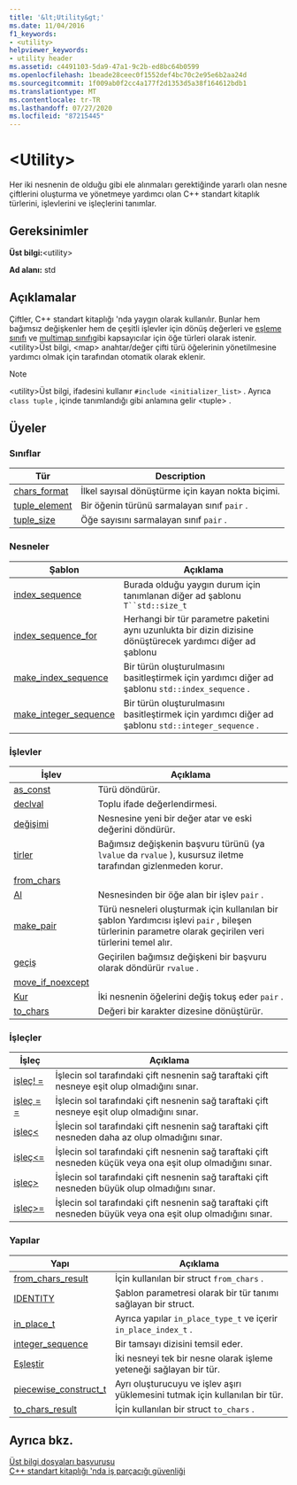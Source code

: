 ```yaml
---
title: '&lt;Utility&gt;'
ms.date: 11/04/2016
f1_keywords:
- <utility>
helpviewer_keywords:
- utility header
ms.assetid: c4491103-5da9-47a1-9c2b-ed8bc64b0599
ms.openlocfilehash: 1beade28ceec0f1552def4bc70c2e95e6b2aa24d
ms.sourcegitcommit: 1f009ab0f2cc4a177f2d1353d5a38f164612bdb1
ms.translationtype: MT
ms.contentlocale: tr-TR
ms.lasthandoff: 07/27/2020
ms.locfileid: "87215445"
---
```

# <a name="ltutilitygt"></a>&lt;Utility&gt;

Her iki nesnenin de olduğu gibi ele alınmaları gerektiğinde yararlı olan nesne çiftlerini oluşturma ve yönetmeye yardımcı olan C++ standart kitaplık türlerini, işlevlerini ve işleçlerini tanımlar.

## <a name="requirements"></a>Gereksinimler

**Üst bilgi:**\<utility>

**Ad alanı:** std

## <a name="remarks"></a>Açıklamalar

Çiftler, C++ standart kitaplığı 'nda yaygın olarak kullanılır. Bunlar hem bağımsız değişkenler hem de çeşitli işlevler için dönüş değerleri ve [eşleme sınıfı](../standard-library/map-class.md) ve [multimap sınıfı](../standard-library/multimap-class.md)gibi kapsayıcılar için öğe türleri olarak istenir. \<utility>Üst bilgi, \<map> anahtar/değer çifti türü öğelerinin yönetilmesine yardımcı olmak için tarafından otomatik olarak eklenir.

> [!NOTE]
> \<utility>Üst bilgi, ifadesini kullanır `#include <initializer_list>` . Ayrıca `class tuple` , içinde tanımlandığı gibi anlamına gelir \<tuple> .

## <a name="members"></a>Üyeler

### <a name="classes"></a>Sınıflar

|Tür|Description|
|-|-|
|[chars_format](../standard-library/chars-format-class.md)|İlkel sayısal dönüştürme için kayan nokta biçimi.|
|[tuple_element](../standard-library/tuple-element-class-tuple.md)|Bir öğenin türünü sarmalayan sınıf `pair` .|
|[tuple_size](../standard-library/tuple-size-class-tuple.md)|Öğe sayısını sarmalayan sınıf `pair` .|

### <a name="objects"></a>Nesneler

|Şablon|Açıklama|
|-|-|
|[index_sequence](../standard-library/utility-functions.md#index_sequence)|Burada olduğu yaygın durum için tanımlanan diğer ad şablonu `T``std::size_t`  |
|[index_sequence_for](../standard-library/utility-functions.md#index_sequence_for)|Herhangi bir tür parametre paketini aynı uzunlukta bir dizin dizisine dönüştürecek yardımcı diğer ad şablonu|
|[make_index_sequence](../standard-library/utility-functions.md#make_index_sequence)| Bir türün oluşturulmasını basitleştirmek için yardımcı diğer ad şablonu `std::index_sequence` . |
|[make_integer_sequence](../standard-library/utility-functions.md#make_integer_sequence)|Bir türün oluşturulmasını basitleştirmek için yardımcı diğer ad şablonu `std::integer_sequence` .|

### <a name="functions"></a>İşlevler

|İşlev|Açıklama|
|-|-|
|[as_const](../standard-library/utility-functions.md#asconst)|Türü döndürür.|
|[declval](../standard-library/utility-functions.md#declval)|Toplu ifade değerlendirmesi.|
|[değişimi](../standard-library/utility-functions.md#exchange)|Nesnesine yeni bir değer atar ve eski değerini döndürür.|
|[tirler](../standard-library/utility-functions.md#forward)|Bağımsız değişkenin başvuru türünü (ya `lvalue` da `rvalue` ), kusursuz iletme tarafından gizlenmeden korur.|
|[from_chars](../standard-library/utility-functions.md#from_chars)||
|[Al](../standard-library/utility-functions.md#get)|Nesnesinden bir öğe alan bir işlev `pair` .|
|[make_pair](../standard-library/utility-functions.md#make_pair)|Türü nesneleri oluşturmak için kullanılan bir şablon Yardımcısı işlevi `pair` , bileşen türlerinin parametre olarak geçirilen veri türlerini temel alır.|
|[geçiş](../standard-library/utility-functions.md#move)|Geçirilen bağımsız değişkeni bir başvuru olarak döndürür `rvalue` .|
|[move_if_noexcept](../standard-library/utility-functions.md#moveif)||
|[Kur](../standard-library/utility-functions.md#swap)|İki nesnenin öğelerini değiş tokuş eder `pair` .|
|[to_chars](../standard-library/utility-functions.md#to_chars)|Değeri bir karakter dizesine dönüştürür.|

### <a name="operators"></a>İşleçler

|İşleç|Açıklama|
|-|-|
|[işleç! =](../standard-library/utility-operators.md#op_neq)|İşlecin sol tarafındaki çift nesnenin sağ taraftaki çift nesneye eşit olup olmadığını sınar.|
|[işleç = =](../standard-library/utility-operators.md#op_eq_eq)|İşlecin sol tarafındaki çift nesnenin sağ taraftaki çift nesneye eşit olup olmadığını sınar.|
|[işleç\<](../standard-library/utility-operators.md#op_lt)|İşlecin sol tarafındaki çift nesnenin sağ taraftaki çift nesneden daha az olup olmadığını sınar.|
|[işleç\<=](../standard-library/utility-operators.md#op_gt_eq)|İşlecin sol tarafındaki çift nesnenin sağ taraftaki çift nesneden küçük veya ona eşit olup olmadığını sınar.|
|[işleç>](../standard-library/utility-operators.md#op_gt)|İşlecin sol tarafındaki çift nesnenin sağ taraftaki çift nesneden büyük olup olmadığını sınar.|
|[işleç>=](../standard-library/utility-operators.md#op_gt_eq)|İşlecin sol tarafındaki çift nesnenin sağ taraftaki çift nesneden büyük veya ona eşit olup olmadığını sınar.|

### <a name="structs"></a>Yapılar

|Yapı|Açıklama|
|-|-|
|[from_chars_result](../standard-library/from-chars-result-structure.md)|İçin kullanılan bir struct `from_chars` .|
|[IDENTITY](../standard-library/identity-structure.md)|Şablon parametresi olarak bir tür tanımı sağlayan bir struct.|
|[in_place_t](../standard-library/in-place-t-struct.md)|Ayrıca yapılar `in_place_type_t` ve içerir `in_place_index_t` .|
|[integer_sequence](../standard-library/integer-sequence-class.md)|Bir tamsayı dizisini temsil eder.|
|[Eşleştir](../standard-library/pair-structure.md)|İki nesneyi tek bir nesne olarak işleme yeteneği sağlayan bir tür.|
|[piecewise_construct_t](../standard-library/piecewise-construct-t-structure.md)|Ayrı oluşturucuyu ve işlev aşırı yüklemesini tutmak için kullanılan bir tür.|
|[to_chars_result](../standard-library/to-chars-result-structure.md)|İçin kullanılan bir struct `to_chars` .|

## <a name="see-also"></a>Ayrıca bkz.

[Üst bilgi dosyaları başvurusu](../standard-library/cpp-standard-library-header-files.md)\
[C++ standart kitaplığı 'nda iş parçacığı güvenliği](../standard-library/thread-safety-in-the-cpp-standard-library.md)
